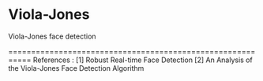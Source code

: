 # Viola-Jones
Viola-Jones face detection 

===========================================================
References :
[1] Robust Real-time Face Detection
[2] An Analysis of the Viola-Jones Face Detection Algorithm
